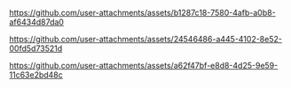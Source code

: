 

https://github.com/user-attachments/assets/b1287c18-7580-4afb-a0b8-af6434d87da0



https://github.com/user-attachments/assets/24546486-a445-4102-8e52-00fd5d73521d



https://github.com/user-attachments/assets/a62f47bf-e8d8-4d25-9e59-11c63e2bd48c

